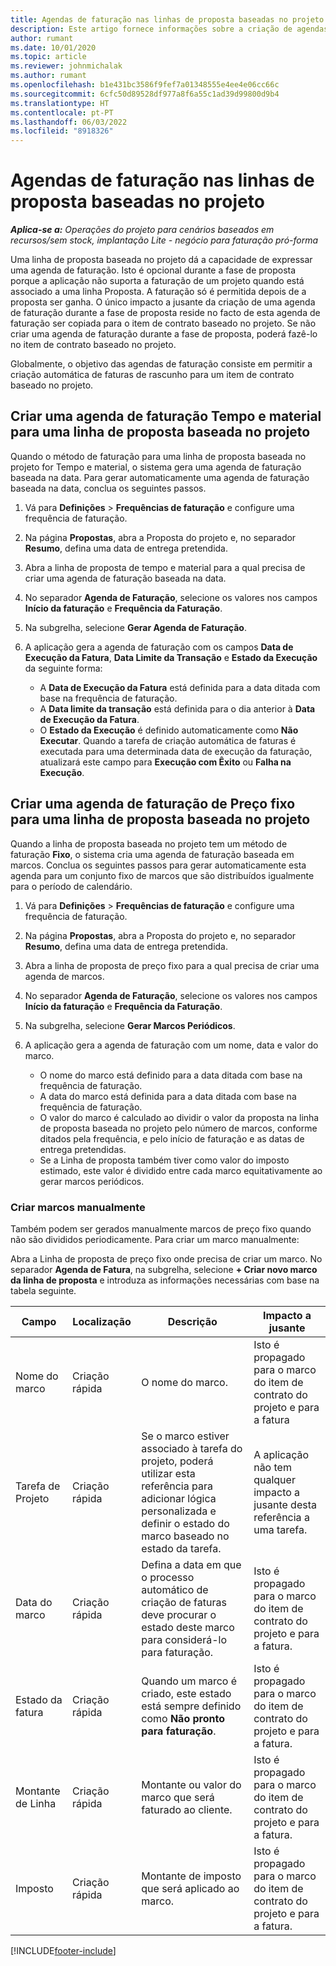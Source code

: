 ```yaml
---
title: Agendas de faturação nas linhas de proposta baseadas no projeto
description: Este artigo fornece informações sobre a criação de agendas de faturas e marcos para linhas de proposta.
author: rumant
ms.date: 10/01/2020
ms.topic: article
ms.reviewer: johnmichalak
ms.author: rumant
ms.openlocfilehash: b1e431bc3586f9fef7a01348555e4ee4e06cc66c
ms.sourcegitcommit: 6cfc50d89528df977a8f6a55c1ad39d99800d9b4
ms.translationtype: HT
ms.contentlocale: pt-PT
ms.lasthandoff: 06/03/2022
ms.locfileid: "8918326"
---
```

# <a name="invoice-schedules-on-project-based-quote-lines"></a>Agendas de faturação nas linhas de proposta baseadas no projeto

_**Aplica-se a:** Operações do projeto para cenários baseados em recursos/sem stock, implantação Lite - negócio para faturação pró-forma_

Uma linha de proposta baseada no projeto dá a capacidade de expressar uma agenda de faturação. Isto é opcional durante a fase de proposta porque a aplicação não suporta a faturação de um projeto quando está associado a uma linha Proposta. A faturação só é permitida depois de a proposta ser ganha. O único impacto a jusante da criação de uma agenda de faturação durante a fase de proposta reside no facto de esta agenda de faturação ser copiada para o item de contrato baseado no projeto. Se não criar uma agenda de faturação durante a fase de proposta, poderá fazê-lo no item de contrato baseado no projeto.

Globalmente, o objetivo das agendas de faturação consiste em permitir a criação automática de faturas de rascunho para um item de contrato baseado no projeto. 

## <a name="create-a-time-and-material-invoice-schedule-for-a-project-based-quote-line"></a>Criar uma agenda de faturação Tempo e material para uma linha de proposta baseada no projeto

Quando o método de faturação para uma linha de proposta baseada no projeto for Tempo e material, o sistema gera uma agenda de faturação baseada na data. Para gerar automaticamente uma agenda de faturação baseada na data, conclua os seguintes passos.

1. Vá para **Definições** > **Frequências de faturação** e configure uma frequência de faturação.
2. Na página **Propostas**, abra a Proposta do projeto e, no separador **Resumo**, defina uma data de entrega pretendida.
3. Abra a linha de proposta de tempo e material para a qual precisa de criar uma agenda de faturação baseada na data. 
4. No separador **Agenda de Faturação**, selecione os valores nos campos **Início da faturação** e **Frequência da Faturação**. 
5. Na subgrelha, selecione **Gerar Agenda de Faturação**.
6. A aplicação gera a agenda de faturação com os campos **Data de Execução da Fatura**, **Data Limite da Transação** e **Estado da Execução** da seguinte forma:

    - A **Data de Execução da Fatura** está definida para a data ditada com base na frequência de faturação.
    - A **Data limite da transação** está definida para o dia anterior à **Data de Execução da Fatura**.
    - O **Estado da Execução** é definido automaticamente como **Não Executar**. Quando a tarefa de criação automática de faturas é executada para uma determinada data de execução da faturação, atualizará este campo para **Execução com Êxito** ou **Falha na Execução**.

## <a name="create-a-fixed-price-invoice-schedule-for-a-project-based-quote-line"></a>Criar uma agenda de faturação de Preço fixo para uma linha de proposta baseada no projeto

Quando a linha de proposta baseada no projeto tem um método de faturação **Fixo**, o sistema cria uma agenda de faturação baseada em marcos. Conclua os seguintes passos para gerar automaticamente esta agenda para um conjunto fixo de marcos que são distribuídos igualmente para o período de calendário.

1. Vá para **Definições** > **Frequências de faturação** e configure uma frequência de faturação.
2. Na página **Propostas**, abra a Proposta do projeto e, no separador **Resumo**, defina uma data de entrega pretendida.
3. Abra a linha de proposta de preço fixo para a qual precisa de criar uma agenda de marcos. 
4. No separador **Agenda de Faturação**, selecione os valores nos campos **Início da faturação** e **Frequência da Faturação**. 
5. Na subgrelha, selecione **Gerar Marcos Periódicos**.
6. A aplicação gera a agenda de faturação com um nome, data e valor do marco.

    - O nome do marco está definido para a data ditada com base na frequência de faturação.
    - A data do marco está definida para a data ditada com base na frequência de faturação.
    - O valor do marco é calculado ao dividir o valor da proposta na linha de proposta baseada no projeto pelo número de marcos, conforme ditados pela frequência, e pelo início de faturação e as datas de entrega pretendidas.
    - Se a Linha de proposta também tiver como valor do imposto estimado, este valor é dividido entre cada marco equitativamente ao gerar marcos periódicos.

### <a name="manually-create-milestones"></a>Criar marcos manualmente

Também podem ser gerados manualmente marcos de preço fixo quando não são divididos periodicamente. Para criar um marco manualmente:

Abra a Linha de proposta de preço fixo onde precisa de criar um marco. No separador **Agenda de Fatura**, na subgrelha, selecione **+ Criar novo marco da linha de proposta** e introduza as informações necessárias com base na tabela seguinte.

| **Campo** | **Localização** | **Descrição** | **Impacto a jusante** |
| --- | --- | --- | --- |
| Nome do marco | Criação rápida | O nome do marco. | Isto é propagado para o marco do item de contrato do projeto e para a fatura |
| Tarefa de Projeto | Criação rápida | Se o marco estiver associado à tarefa do projeto, poderá utilizar esta referência para adicionar lógica personalizada e definir o estado do marco baseado no estado da tarefa. | A aplicação não tem qualquer impacto a jusante desta referência a uma tarefa. |
| Data do marco | Criação rápida | Defina a data em que o processo automático de criação de faturas deve procurar o estado deste marco para considerá-lo para faturação. | Isto é propagado para o marco do item de contrato do projeto e para a fatura. |
| Estado da fatura | Criação rápida | Quando um marco é criado, este estado está sempre definido como **Não pronto para faturação**. | Isto é propagado para o marco do item de contrato do projeto e para a fatura. |
| Montante de Linha | Criação rápida | Montante ou valor do marco que será faturado ao cliente. | Isto é propagado para o marco do item de contrato do projeto e para a fatura. |
| Imposto | Criação rápida | Montante de imposto que será aplicado ao marco. | Isto é propagado para o marco do item de contrato do projeto e para a fatura. |


[!INCLUDE[footer-include](../includes/footer-banner.md)]